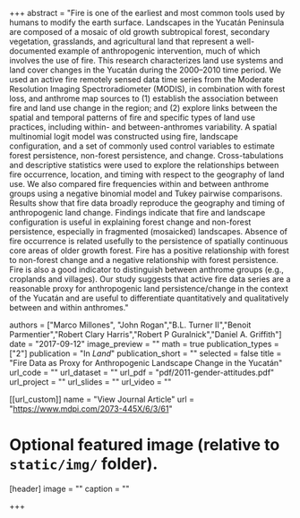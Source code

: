 +++
abstract = "Fire is one of the earliest and most common tools used by humans to modify the earth surface. Landscapes in the Yucatán Peninsula are composed of a mosaic of old growth subtropical forest, secondary vegetation, grasslands, and agricultural land that represent a well-documented example of anthropogenic intervention, much of which involves the use of fire. This research characterizes land use systems and land cover changes in the Yucatán during the 2000–2010 time period. We used an active fire remotely sensed data time series from the Moderate Resolution Imaging Spectroradiometer (MODIS), in combination with forest loss, and anthrome map sources to (1) establish the association between fire and land use change in the region; and (2) explore links between the spatial and temporal patterns of fire and specific types of land use practices, including within- and between-anthromes variability. A spatial multinomial logit model was constructed using fire, landscape configuration, and a set of commonly used control variables to estimate forest persistence, non-forest persistence, and change. Cross-tabulations and descriptive statistics were used to explore the relationships between fire occurrence, location, and timing with respect to the geography of land use. We also compared fire frequencies within and between anthrome groups using a negative binomial model and Tukey pairwise comparisons. Results show that fire data broadly reproduce the geography and timing of anthropogenic land change. Findings indicate that fire and landscape configuration is useful in explaining forest change and non-forest persistence, especially in fragmented (mosaicked) landscapes. Absence of fire occurrence is related usefully to the persistence of spatially continuous core areas of older growth forest. Fire has a positive relationship with forest to non-forest change and a negative relationship with forest persistence. Fire is also a good indicator to distinguish between anthrome groups (e.g., croplands and villages). Our study suggests that active fire data series are a reasonable proxy for anthropogenic land persistence/change in the context of the Yucatán and are useful to differentiate quantitatively and qualitatively between and within anthromes."

authors = ["Marco Millones", "John Rogan","B.L. Turner II","Benoit Parmentier","Robert Clary Harris","Robert P Guralnick","Daniel A. Griffith"]
date = "2017-09-12"
image_preview = ""
math = true
publication_types = ["2"]
publication = "In *Land*"
publication_short = ""
selected = false
title = "Fire Data as Proxy for Anthropogenic Landscape Change in the Yucatán"
url_code = ""
url_dataset = ""
url_pdf = "pdf/2011-gender-attitudes.pdf"
url_project = ""
url_slides = ""
url_video = ""

[[url_custom]]
name = "View Journal Article"
url = "https://www.mdpi.com/2073-445X/6/3/61"

# Optional featured image (relative to `static/img/` folder).
[header]
image = ""
caption = ""

+++